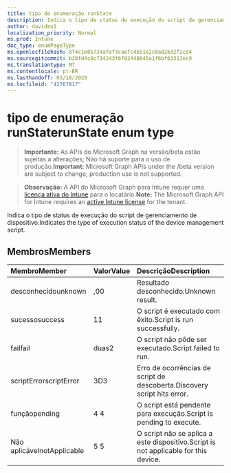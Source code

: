 ```yaml
---
title: tipo de enumeração runState
description: Indica o tipo de status de execução do script de gerenciamento de dispositivo.
author: davidmu1
localization_priority: Normal
ms.prod: Intune
doc_type: enumPageType
ms.openlocfilehash: 8f4c1605734afef3caefc4b51e2c8a826d2f2cd4
ms.sourcegitcommit: b38fd4c8c734243f6f82448045a1f6bf63311ec9
ms.translationtype: MT
ms.contentlocale: pt-BR
ms.lasthandoff: 03/18/2020
ms.locfileid: "42767817"
---
```

# <a name="runstate-enum-type"></a><span data-ttu-id="26e82-103">tipo de enumeração runState</span><span class="sxs-lookup"><span data-stu-id="26e82-103">runState enum type</span></span>

> <span data-ttu-id="26e82-104">**Importante:** As APIs do Microsoft Graph na versão/beta estão sujeitas a alterações; Não há suporte para o uso de produção.</span><span class="sxs-lookup"><span data-stu-id="26e82-104">**Important:** Microsoft Graph APIs under the /beta version are subject to change; production use is not supported.</span></span>

> <span data-ttu-id="26e82-105">**Observação:** A API do Microsoft Graph para Intune requer uma [licença ativa do Intune](https://go.microsoft.com/fwlink/?linkid=839381) para o locatário.</span><span class="sxs-lookup"><span data-stu-id="26e82-105">**Note:** The Microsoft Graph API for Intune requires an [active Intune license](https://go.microsoft.com/fwlink/?linkid=839381) for the tenant.</span></span>

<span data-ttu-id="26e82-106">Indica o tipo de status de execução do script de gerenciamento de dispositivo.</span><span class="sxs-lookup"><span data-stu-id="26e82-106">Indicates the type of execution status of the device management script.</span></span>

## <a name="members"></a><span data-ttu-id="26e82-107">Membros</span><span class="sxs-lookup"><span data-stu-id="26e82-107">Members</span></span>
|<span data-ttu-id="26e82-108">Membro</span><span class="sxs-lookup"><span data-stu-id="26e82-108">Member</span></span>|<span data-ttu-id="26e82-109">Valor</span><span class="sxs-lookup"><span data-stu-id="26e82-109">Value</span></span>|<span data-ttu-id="26e82-110">Descrição</span><span class="sxs-lookup"><span data-stu-id="26e82-110">Description</span></span>|
|:---|:---|:---|
|<span data-ttu-id="26e82-111">desconhecido</span><span class="sxs-lookup"><span data-stu-id="26e82-111">unknown</span></span>|<span data-ttu-id="26e82-112">,0</span><span class="sxs-lookup"><span data-stu-id="26e82-112">0</span></span>|<span data-ttu-id="26e82-113">Resultado desconhecido.</span><span class="sxs-lookup"><span data-stu-id="26e82-113">Unknown result.</span></span>|
|<span data-ttu-id="26e82-114">sucesso</span><span class="sxs-lookup"><span data-stu-id="26e82-114">success</span></span>|<span data-ttu-id="26e82-115">1</span><span class="sxs-lookup"><span data-stu-id="26e82-115">1</span></span>|<span data-ttu-id="26e82-116">O script é executado com êxito.</span><span class="sxs-lookup"><span data-stu-id="26e82-116">Script is run successfully.</span></span>|
|<span data-ttu-id="26e82-117">fail</span><span class="sxs-lookup"><span data-stu-id="26e82-117">fail</span></span>|<span data-ttu-id="26e82-118">duas</span><span class="sxs-lookup"><span data-stu-id="26e82-118">2</span></span>|<span data-ttu-id="26e82-119">O script não pôde ser executado.</span><span class="sxs-lookup"><span data-stu-id="26e82-119">Script failed to run.</span></span>|
|<span data-ttu-id="26e82-120">scriptError</span><span class="sxs-lookup"><span data-stu-id="26e82-120">scriptError</span></span>|<span data-ttu-id="26e82-121">3D</span><span class="sxs-lookup"><span data-stu-id="26e82-121">3</span></span>|<span data-ttu-id="26e82-122">Erro de ocorrências de script de descoberta.</span><span class="sxs-lookup"><span data-stu-id="26e82-122">Discovery script hits error.</span></span>|
|<span data-ttu-id="26e82-123">função</span><span class="sxs-lookup"><span data-stu-id="26e82-123">pending</span></span>|<span data-ttu-id="26e82-124">4 </span><span class="sxs-lookup"><span data-stu-id="26e82-124">4</span></span>|<span data-ttu-id="26e82-125">O script está pendente para execução.</span><span class="sxs-lookup"><span data-stu-id="26e82-125">Script is pending to execute.</span></span>|
|<span data-ttu-id="26e82-126">Não aplicável</span><span class="sxs-lookup"><span data-stu-id="26e82-126">notApplicable</span></span>|<span data-ttu-id="26e82-127">5 </span><span class="sxs-lookup"><span data-stu-id="26e82-127">5</span></span>|<span data-ttu-id="26e82-128">O script não se aplica a este dispositivo.</span><span class="sxs-lookup"><span data-stu-id="26e82-128">Script is not applicable for this device.</span></span>|



